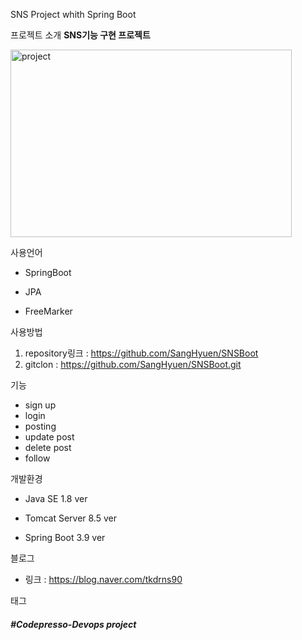 SNS Project whith Spring Boot

프로젝트 소개
  **SNS기능 구현 프로젝트**
  
<img src="https://postfiles.pstatic.net/MjAyMDAyMjRfMjc0/MDAxNTgyNTE1MTQ5NTAy.fHFmZacGC2lh7VCbC-NSfQYkbCTIe-fg3NwnRZAYUj0g.YNwI6D6xPQXx9gix4VPKN4EXmh_jMIVk7W4iSBsAFi8g.JPEG.tkdrns90/%EB%A9%94%EC%9D%B8.JPG?type=w966" width="450px" height="300px" title="px(400)" alt="project"></img><br/>


사용언어
 - SpringBoot
 
 - JPA
 
 - FreeMarker

사용방법
 1. repository링크 : <https://github.com/SangHyuen/SNSBoot>
 2. gitclon : https://github.com/SangHyuen/SNSBoot.git

기능
 * sign up
 * login
 * posting
 * update post
 * delete post
 * follow

개발환경
 * Java SE 1.8 ver
 
 * Tomcat Server 8.5 ver
 
 * Spring Boot 3.9 ver

블로그
 * 링크 : <https://blog.naver.com/tkdrns90>

태그
##### #Codepresso-Devops project
